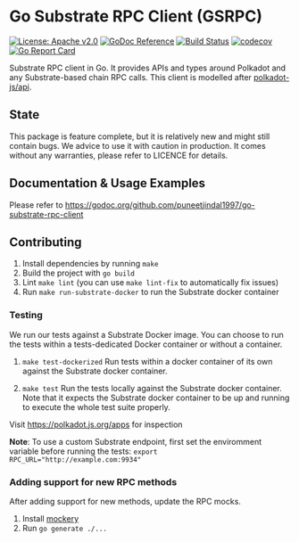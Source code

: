 # Go Substrate RPC Client (GSRPC)

[![License: Apache v2.0](https://img.shields.io/badge/License-Apache%202.0-blue.svg)](https://opensource.org/licenses/Apache-2.0)
[![GoDoc Reference](https://godoc.org/github.com/puneetjindal1997/go-substrate-rpc-client?status.svg)](https://godoc.org/github.com/puneetjindal1997/go-substrate-rpc-client)
[![Build Status](https://travis-ci.com/puneetjindal1997/go-substrate-rpc-client.svg?branch=master)](https://travis-ci.com/puneetjindal1997/go-substrate-rpc-client)
[![codecov](https://codecov.io/gh/puneetjindal1997/go-substrate-rpc-client/branch/master/graph/badge.svg)](https://codecov.io/gh/puneetjindal1997/go-substrate-rpc-client)
[![Go Report Card](https://goreportcard.com/badge/github.com/puneetjindal1997/go-substrate-rpc-client)](https://goreportcard.com/report/github.com/puneetjindal1997/go-substrate-rpc-client)

Substrate RPC client in Go. It provides APIs and types around Polkadot and any Substrate-based chain RPC calls.
This client is modelled after [polkadot-js/api](https://github.com/polkadot-js/api).

## State

This package is feature complete, but it is relatively new and might still contain bugs. We advice to use it with caution in production. It comes without any warranties, please refer to LICENCE for details.

## Documentation & Usage Examples

Please refer to https://godoc.org/github.com/puneetjindal1997/go-substrate-rpc-client

## Contributing

1. Install dependencies by running `make`
2. Build the project with `go build`
3. Lint `make lint` (you can use `make lint-fix` to automatically fix issues)
4. Run `make run-substrate-docker` to run the Substrate docker container

### Testing

We run our tests against a Substrate Docker image. You can choose to run
the tests within a tests-dedicated Docker container or without a container.

1. `make test-dockerized`
    Run tests within a docker container of its own against the Substrate docker container.

2. `make test`
    Run the tests locally against the Substrate docker container. Note that it expects the
    Substrate docker container to be up and running to execute the whole test suite properly.


Visit https://polkadot.js.org/apps for inspection

**Note**: To use a custom Substrate endpoint, first set the enviromment variable before running the tests:
`export RPC_URL="http://example.com:9934"`

### Adding support for new RPC methods

After adding support for new methods, update the RPC mocks.

1. Install [mockery](https://github.com/vektra/mockery)
2. Run `go generate ./...`
